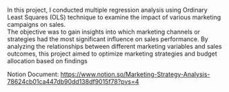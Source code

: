 In this project, I conducted multiple regression analysis using Ordinary Least Squares (OLS) technique to examine the impact of various marketing campaigns on sales.\
The objective was to gain insights into which marketing channels or strategies had the most significant influence on sales performance. By analyzing the relationships between different marketing variables and sales outcomes, this project aimed to optimize marketing strategies and budget allocation based on findings

Notion Document: https://www.notion.so/Marketing-Strategy-Analysis-78624cb01ca447db90dd138df9015f78?pvs=4
